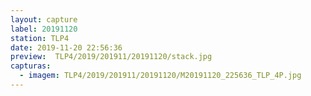 ```yaml
---
layout: capture
label: 20191120
station: TLP4
date: 2019-11-20 22:56:36
preview:  TLP4/2019/201911/20191120/stack.jpg
capturas:
  - imagem: TLP4/2019/201911/20191120/M20191120_225636_TLP_4P.jpg
---
```

